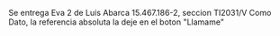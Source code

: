 Se entrega Eva 2 de Luis Abarca 15.467.186-2, seccion TI2031/V
Como Dato, la referencia absoluta la deje en el boton "Llamame"
